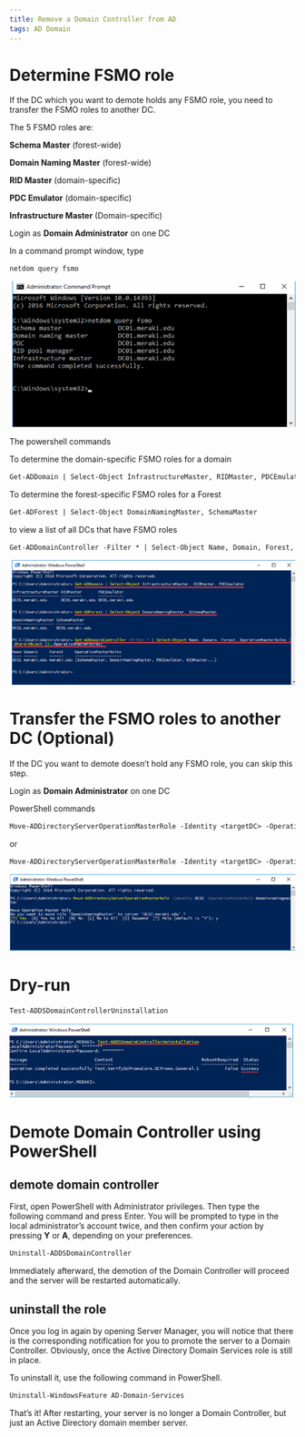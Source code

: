 ```yaml
---
title: Remove a Domain Controller from AD
tags: AD Domain
---
```

<!--more-->

# Determine FSMO role

If the DC which you want to demote holds any FSMO role, you need to transfer the FSMO roles to another DC.

The 5 FSMO roles are:

**Schema Master** (forest-wide)

**Domain Naming Master** (forest-wide)

**RID Master** (domain-specific)

**PDC Emulator** (domain-specific)

**Infrastructure Master** (Domain-specific)


Login as **Domain Administrator** on one DC

In a command prompt window, type
```txt
netdom query fsmo 
```
![remove_domain_controller_1](/assets/img/blog/AD/Remove_Domain_Controller_1.png)

The powershell commands

To determine the domain-specific FSMO roles for a domain

```txt
Get-ADDomain | Select-Object InfrastructureMaster, RIDMaster, PDCEmulator
```

To determine the forest-specific FSMO roles for a Forest
```txt
Get-ADForest | Select-Object DomainNamingMaster, SchemaMaster
```

to view a list of all DCs that have FSMO roles
```txt
Get-ADDomainController -Filter * | Select-Object Name, Domain, Forest, OperationMasterRoles | Where-Object {$_.OperationMasterRoles} 
```

![remove_domain_controller_2](/assets/img/blog/AD/Remove_Domain_Controller_2.png)

# Transfer the FSMO roles to another DC (Optional)

If the DC you want to demote doesn’t hold any FSMO role, you can skip this step.

Login as **Domain Administrator** on one DC

PowerShell commands

```txt
Move-ADDirectoryServerOperationMasterRole -Identity <targetDC> -OperationMasterRole pdcemulator, ridmaster, infrastructuremaster, schemamaster, domainnamingmaster
```

or

```txt
Move-ADDirectoryServerOperationMasterRole -Identity <targetDC> -OperationMasterRole 0,1,2,3,4 
```

![remove_domain_controller_3](/assets/img/blog/AD/Remove_Domain_Controller_3.png)

# Dry-run
```txt
Test-ADDSDomainControllerUninstallation
```

![remove_domain_controller_4](/assets/img/blog/AD/Remove_Domain_Controller_4.png)

# Demote Domain Controller using PowerShell

## demote domain controller

First, open PowerShell with Administrator privileges. Then type the following command and press Enter. You will be prompted to type in the local administrator’s account twice, and then confirm your action by pressing **Y** or **A**, depending on your preferences.

```txt
Uninstall-ADDSDomainController
```

Immediately afterward, the demotion of the Domain Controller will proceed and the server will be restarted automatically.

## uninstall the role

Once you log in again by opening Server Manager, you will notice that there is the corresponding notification for you to promote the server to a Domain Controller. Obviously, once the Active Directory Domain Services role is still in place.


To uninstall it, use the following command in PowerShell.

```txt
Uninstall-WindowsFeature AD-Domain-Services
```

That’s it! After restarting, your server is no longer a Domain Controller, but just an Active Directory domain member server. 
